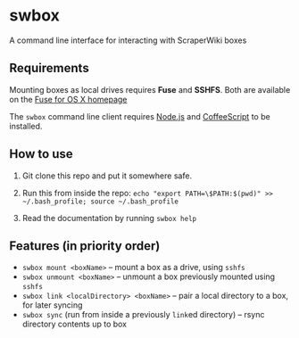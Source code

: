 # swbox

A command line interface for interacting with ScraperWiki boxes

## Requirements

Mounting boxes as local drives requires **Fuse** and **SSHFS**. Both are available on the [Fuse for OS X homepage](http://osxfuse.github.com/)

The `swbox` command line client requires [Node.js](http://nodejs.org) and [CoffeeScript](http://coffeescript.org) to be installed.

## How to use

1. Git clone this repo and put it somewhere safe.

2. Run this from inside the repo: `echo "export PATH=\$PATH:$(pwd)" >> ~/.bash_profile; source ~/.bash_profile`

3. Read the documentation by running `swbox help`

## Features (in priority order)

* `swbox mount <boxName>` – mount a box as a drive, using `sshfs`
* `swbox unmount <boxName>` – unmount a box previously mounted using `sshfs`
* `swbox link <localDirectory> <boxName>` – pair a local directory to a box, for later syncing
* `swbox sync` (run from inside a previously `link`ed directory) – rsync directory contents up to box 